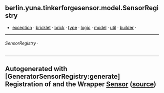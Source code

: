 
## berlin.yuna.tinkerforgesensor.model.SensorRegistry
* [exception](readmeDoc/berlin/yuna/tinkerforgesensor/model/exception/README.md) · [bricklet](readmeDoc/berlin/yuna/tinkerforgesensor/model/sensor/bricklet/README.md) · [brick](readmeDoc/berlin/yuna/tinkerforgesensor/model/sensor/brick/README.md) · [type](readmeDoc/berlin/yuna/tinkerforgesensor/model/type/README.md) · [logic](readmeDoc/berlin/yuna/tinkerforgesensor/logic/README.md) · [model](readmeDoc/berlin/yuna/tinkerforgesensor/model/README.md) · [util](readmeDoc/berlin/yuna/tinkerforgesensor/util/README.md) · [builder](readmeDoc/berlin/yuna/tinkerforgesensor/model/builder/README.md) · 

---
###### SensorRegistry · 

---

 Autogenerated with [GeneratorSensorRegistry:generate]
 Registration of  and the Wrapper
 [Sensor](readmeDoc/berlin/yuna/tinkerforgesensor/model/sensor/bricklet/Sensor.md) ([source](src/main/java/berlin/yuna/tinkerforgesensor/model/sensor/bricklet/Sensor.java))
--- 
